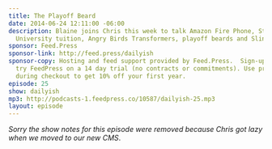 ```yaml
---
title: The Playoff Beard
date: 2014-06-24 12:11:00 -06:00
description: Blaine joins Chris this week to talk Amazon Fire Phone, Starbucks free
  University tuition, Angry Birds Transformers, playoff beards and Slingshot vs Snapchat.
sponsor: Feed.Press
sponsor-link: http://feed.press/dailyish
sponsor-copy: Hosting and feed support provided by Feed.Press.  Sign-up today and
  try FeedPress on a 14 day trial (no contracts or commitments). Use promo code "dailyish"
  during checkout to get 10% off your first year.
episode: 25
show: dailyish
mp3: http://podcasts-1.feedpress.co/10587/dailyish-25.mp3
layout: episode
---
```


<em>Sorry the show notes for this episode were removed because Chris got lazy when we moved to our new CMS</em>.
